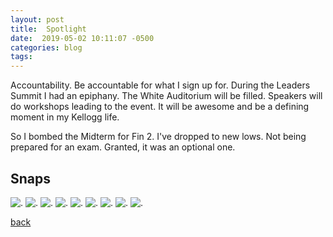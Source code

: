 ```yaml
---
layout: post
title:  Spotlight
date:  2019-05-02 10:11:07 -0500
categories: blog 
tags: 
---
```


Accountability. Be accountable for what I sign up for. During the Leaders Summit I had an epiphany. The White Auditorium will be filled. Speakers will do workshops leading to the event. It will be awesome and be a defining moment in my Kellogg life.

So I bombed the Midterm for Fin 2. I've dropped to new lows. Not being prepared for an exam. Granted, it was an optional one. 

## Snaps

![](/assets/img/1905/20190502-driver.jpg ".")
![](/assets/img/1905/20190503-back2back.jpg ".")
![](/assets/img/1905/20190503-magic.jpg ".")
![](/assets/img/1905/20190503-sean.jpg ".")
![](/assets/img/1905/20190504-babies.jpg ".")
![](/assets/img/1905/20190504-me.jpg ".")
![](/assets/img/1905/20190505-e2.jpg ".")
![](/assets/img/1905/20190505-prince.jpg ".")
![](/assets/img/1905/20190505-sarasean.jpg ".")

[back](/blog)
